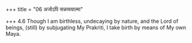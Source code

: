 +++
title = "06 अजोऽपि सन्नव्ययात्मा"

+++
4.6 Though I am birthless, undecaying by nature, and the Lord of beings,
(still) by subjugating My Prakriti, I take birth by means of My own
Maya.
